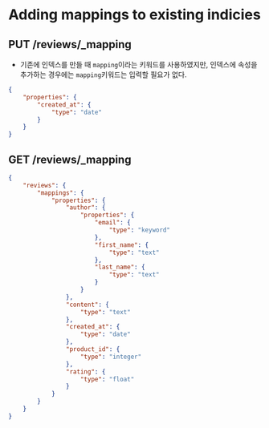 # Adding mappings to existing indicies

## PUT /reviews/\_mapping

-   기존에 인덱스를 만들 때 `mapping`이라는 키워드를 사용하였지만, 인덱스에 속성을 추가하는 경우에는 `mapping`키워드는 입력할 필요가 없다.

```json
{
    "properties": {
        "created_at": {
            "type": "date"
        }
    }
}
```

## GET /reviews/\_mapping

```json
{
    "reviews": {
        "mappings": {
            "properties": {
                "author": {
                    "properties": {
                        "email": {
                            "type": "keyword"
                        },
                        "first_name": {
                            "type": "text"
                        },
                        "last_name": {
                            "type": "text"
                        }
                    }
                },
                "content": {
                    "type": "text"
                },
                "created_at": {
                    "type": "date"
                },
                "product_id": {
                    "type": "integer"
                },
                "rating": {
                    "type": "float"
                }
            }
        }
    }
}
```
